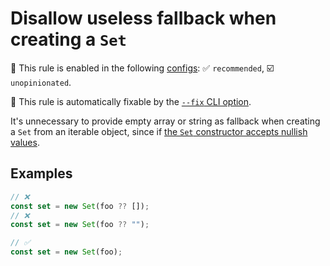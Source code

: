 # Disallow useless fallback when creating a `Set`

💼 This rule is enabled in the following [configs](https://github.com/sindresorhus/eslint-plugin-unicorn#recommended-config): ✅ `recommended`, ☑️ `unopinionated`.

🔧 This rule is automatically fixable by the [`--fix` CLI option](https://eslint.org/docs/latest/user-guide/command-line-interface#--fix).

<!-- end auto-generated rule header -->
<!-- Do not manually modify this header. Run: `npm run fix:eslint-docs` -->

It's unnecessary to provide empty array or string as fallback when creating a `Set` from an iterable object, since if [the `Set` constructor accepts nullish values](https://developer.mozilla.org/en-US/docs/Web/JavaScript/Reference/Global_Objects/Set/Set#iterable).

## Examples

```js
// ❌
const set = new Set(foo ?? []);
// ❌
const set = new Set(foo ?? "");

// ✅
const set = new Set(foo);
```
